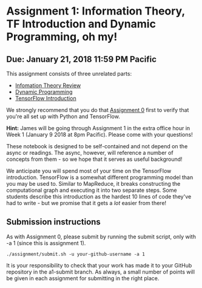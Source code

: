 # Assignment 1: Information Theory, TF Introduction and Dynamic Programming, oh my!

## Due: January 21, 2018 11:59 PM Pacific

This assignment consists of three unrelated parts:

* [Infomation Theory Review](information_theory.ipynb)
* [Dynamic Programming](dp/dynamic_programming.ipynb)
* [TensorFlow Introduction](tensorflow/tensorflow.ipynb)

We strongly recommend that you do that [Assignment 0](../a0/) first to verify that you're all set up with Python and TensorFlow.

**Hint:** James will be going through Assignment 1 in the extra office hour in Week 1 (January 9 2018 at 8pm Pacific). Please come with your questions!

These notebook is designed to be self-contained and not depend on the async or readings. The async, however, will reference a number of concepts from them - so we hope that it serves as useful background!

We anticipate you will spend most of your time on the TensorFlow introduction.
TensorFlow is a somewhat different programming model than you may be used to. 
Similar to MapReduce, it breaks constructing the computational graph and executing it into two separate steps. 
Some students describe this introduction as the hardest 10 lines of code they've had to write - but we promise that it gets a *lot* easier from there!

## Submission instructions 

As with Assignment 0, please submit by running the submit script, only with -a 1 (since this is assignment 1).
```
./assignment/submit.sh -u your-github-username -a 1
```

It is your responsibility to check that your work has made it to your GitHub repository in the a1-submit branch.  As always, a small number of points will be given in each assignment for submitting in the right place.
